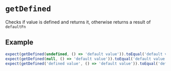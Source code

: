 # `getDefined`

Checks if value is defined and returns it, otherwise returns a result of `defaultFn`

## Example

```ts
expect(getDefined(undefined, () => 'default value')).toEqual('default value');
expect(getDefined(null, () => 'default value')).toEqual('default value');
expect(getDefined('defined value', () => 'default value')).toEqual('defined value');
```
